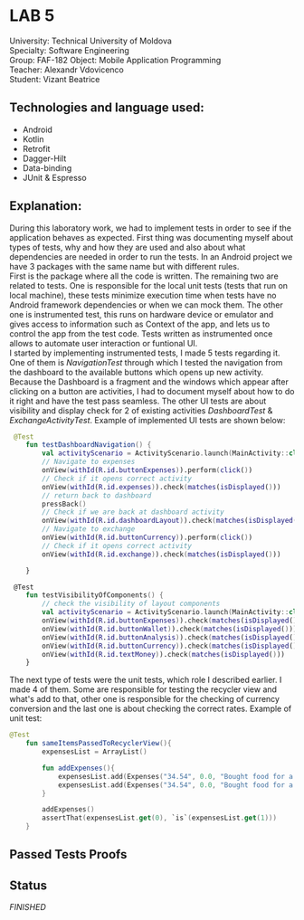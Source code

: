 # LAB 5

University: Technical University of Moldova  
Specialty: Software Engineering  
Group: FAF-182
Object: Mobile Application Programming  
Teacher: Alexandr Vdovicenco  
Student: Vizant Beatrice  
## Technologies and language used:  
* Android   
* Kotlin   
* Retrofit  
* Dagger-Hilt  
* Data-binding  
* JUnit & Espresso

## Explanation:  
During this laboratory work, we had to implement tests in order to see if the application behaves as expected. First thing was documenting myself about types of tests, why and how they are used and also about what dependencies are needed in order to run the tests. In an Android project we have 3 packages with the same name but with different rules.  
First is the package where all the code is written. The remaining two are related to tests. One is responsible for the local unit tests (tests that run on local machine), these tests minimize execution time when tests have no Android framework dependencies or when we can mock them. The other one is instrumented test, this runs on hardware device or emulator and gives access to information such as Context of the app, and lets us to control the app from the test code. Tests written as instrumented once allows to automate user interaction or funtional UI.  
I started by implementing instrumented tests, I made 5 tests regarding it. One of them is _NavigationTest_ through which I tested the navigation from the dashboard to the available buttons which opens up new activity. Because the Dashboard is a fragment and the windows which appear after clicking on a button are activities, I had to document myself about how to do it right and have the test pass seamless. The other UI tests are about visibility and display check for 2 of existing activities _DashboardTest_ & _ExchangeActivityTest_. Example of implemented UI tests are shown below:  
```kotlin
 @Test
    fun testDashboardNavigation() {
        val activityScenario = ActivityScenario.launch(MainActivity::class.java)
        // Navigate to expenses
        onView(withId(R.id.buttonExpenses)).perform(click())
        // Check if it opens correct activity
        onView(withId(R.id.expenses)).check(matches(isDisplayed()))
        // return back to dashboard
        pressBack()
        // Check if we are back at dashboard activity
        onView(withId(R.id.dashboardLayout)).check(matches(isDisplayed()))
        // Navigate to exchange
        onView(withId(R.id.buttonCurrency)).perform(click())
        // Check if it opens correct activity
        onView(withId(R.id.exchange)).check(matches(isDisplayed()))

    }

 @Test
    fun testVisibilityOfComponents() {
        // check the visibility of layout components
        val activityScenario = ActivityScenario.launch(MainActivity::class.java)
        onView(withId(R.id.buttonExpenses)).check(matches(isDisplayed()))
        onView(withId(R.id.buttonWallet)).check(matches(isDisplayed()))
        onView(withId(R.id.buttonAnalysis)).check(matches(isDisplayed()))
        onView(withId(R.id.buttonCurrency)).check(matches(isDisplayed()))
        onView(withId(R.id.textMoney)).check(matches(isDisplayed()))
    }
```  
The next type of tests were the unit tests, which role I described earlier. I made 4 of them. Some are responsible for testing the recycler view and what's add to that, other one is responsible for the checking of currency conversion and the last one is about checking the correct rates. Example of unit test:  
```kotlin
@Test
    fun sameItemsPassedToRecyclerView(){
        expensesList = ArrayList()

        fun addExpenses(){
            expensesList.add(Expenses("34.54", 0.0, "Bought food for a week", R.drawable.food))
            expensesList.add(Expenses("34.54", 0.0, "Bought food for a week", R.drawable.food))
        }

        addExpenses()
        assertThat(expensesList.get(0), `is`(expensesList.get(1)))
    }
```  
## Passed Tests Proofs


## Status  
_FINISHED_
